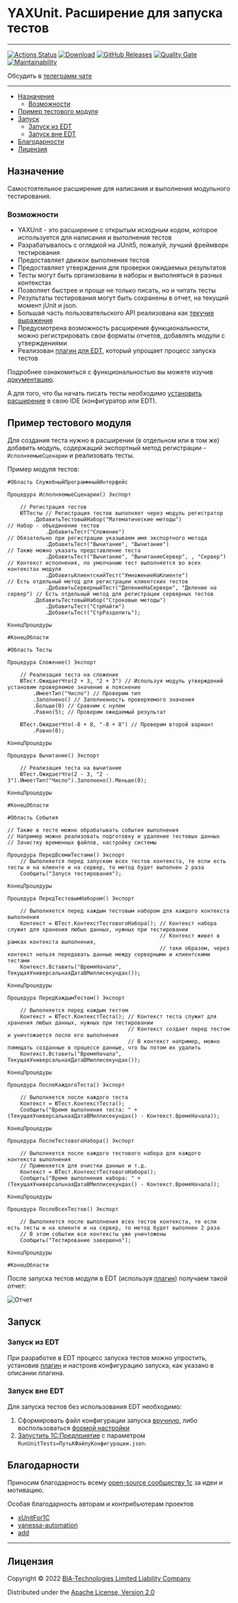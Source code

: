 # YAXUnit. Расширение для запуска тестов

----

[![Actions Status](https://github.com/bia-technologies/yaxunit/actions/workflows/sq.yml/badge.svg)](https://github.com/bia-technologies/yaxunit/actions)
[![Download](https://img.shields.io/github/release/bia-technologies/yaxunit.svg?label=download&style=flat)](https://github.com/bia-technologies/yaxunit/releases/latest)
[![GitHub Releases](https://img.shields.io/github/downloads/bia-technologies/yaxunit/latest/total?style=flat-square)](https://github.com/bia-technologies/yaxunit/releases)
[![Quality Gate](https://sonar.openbsl.ru/api/project_badges/measure?project=yaxunit&metric=alert_status)](https://sonar.openbsl.ru/dashboard?id=yaxunit)
[![Maintainability](https://sonar.openbsl.ru/api/project_badges/measure?project=yaxunit&metric=sqale_rating)](https://sonar.openbsl.ru/dashboard?id=yaxunit)


Обсудить в [телеграмм чате](https://t.me/BIAOpenTools/12)

----

- [Назначение](#назначение)
  - [Возможности](#возможности)
- [Пример тестового модуля](#пример-тестового-модуля)
- [Запуск](#запуск)
  - [Запуск из EDT](#запуск-из-edt)
  - [Запуск вне EDT](#запуск-вне-edt)
- [Благодарности](#благодарности)
- [Лицензия](#лицензия)

## Назначение

Самостоятельное расширение для написания и выполнения модульного тестирования.

### Возможности

- YAXUnit - это расширение с открытым исходным кодом, которое используется для написания и выполнения тестов
- Разрабатывалось с оглядкой на JUnit5, пожалуй, лучший фреймворк тестирования
- Предоставляет движок выполнения тестов
- Предоставляет утверждения для проверки ожидаемых результатов
- Тесты могут быть организованы в наборы и выполняться в разных контекстах
- Позволяет быстрее и проще не только писать, но и читать тесты
- Результаты тестирования могут быть сохранены в отчет, на текущий момент jUnit и json.
- Большая часть пользовательского API реализована как [текучие выражения](https://ru.wikipedia.org/wiki/Fluent_interface)
- Предусмотрена возможность расширения функциональности, можно регистрировать свои форматы отчетов, добавлять модули с утверждениями
- Реализован [плагин для EDT](https://github.com/bia-technologies/edt-test-runner), который упрощает процесс запуска тестов

Подробнее ознакомиться с функциональностью вы можете изучив [документацию](docs/api-topic.md).

А для того, что бы начать писать тесты необходимо [установить расширение](docs/install.md) в свою IDE (конфигуратор или EDT).

## Пример тестового модуля

Для создания теста нужно в расширении (в отдельном или в том же) добавить модуль, содержащий экспортный метод регистрации - `ИсполняемыеСценарии` и реализовать тесты.

Пример модуля тестов:

```bsl
#Область СлужебныйПрограммныйИнтерфейс

Процедура ИсполняемыеСценарии() Экспорт
    
    // Регистрация тестов
    ЮТТесты // Регистрация тестов выполняет через модуль регистратор
        .ДобавитьТестовыйНабор("Математические методы")               // Набор - объединение тестов
            .ДобавитьТест("Сложение")                                 // Обязательно при регистрации указываем имя экспортного метода
            .ДобавитьТест("Вычитание", "Вычитание")                   // Также можно указать представление теста
            .ДобавитьТест("Вычитание", "ВычитаниеСервер", , "Сервер") // Контекст исполнения, по умолчанию тест выполняется во всех контекстах модуля
            .ДобавитьКлиентскийТест("УмножениеНаКлиенте")                   // Есть отдельный метод для регистрации клиентских тестов
            .ДобавитьСерверныйТест("ДелениеНаСервере", "Деление на сервер") // Есть отдельный метод для регистрации серверных тестов
        .ДобавитьТестовыйНабор("Строковые методы")
            .ДобавитьТест("СтрНайти")
            .ДобавитьТест("СтрРазделить");

КонецПроцедуры

#КонецОбласти

#Область Тесты

Процедура Сложение() Экспорт

    // Реализация теста на сложение
    ЮТест.ОжидаетЧто(2 + 3, "2 + 3") // Используя модуль утверждений установим проверяемое значение и пояснение
        .ИмеетТип("Число") // Проверим тип
        .Заполнено() // Заполненность проверяемого значения
        .Больше(0) // Сравним с нулем
        .Равно(5); // Проверим ожидаемый результат

    ЮТест.ОжидаетЧто(-8 + 8, "-8 + 8") // Проверим второй вариант
        .Равно(0);

КонецПроцедуры

Процедура Вычитание() Экспорт

    // Реализация теста на вычитание
    ЮТест.ОжидаетЧто(2 - 3, "2 - 3").ИмеетТип("Число").Заполнено().Меньше(0);

КонецПроцедуры

#КонецОбласти

#Область События

// Также в тесте можно обрабатывать события выполнения
// Например можно реализовать подготовку и удаление тестовых данных
// Зачистку временных файлов, настройку системы

Процедура ПередВсемиТестами() Экспорт
    // Выполняется перед запуском всех тестов контекста, те если есть тесты и на клиенте и на сервер, то метод будет выполнен 2 раза
    Сообщить("Запуск тестирования");

КонецПроцедуры

Процедура ПередТестовымНабором() Экспорт

    // Выполняется перед каждым тестовым набором для каждого контекста выполнения
    Контекст = ЮТест.КонтекстТестовогоНабора(); // Контекст набора служит для хранения любых данных, нужных при тестировании
                                                // Контекст живет в рамках контекста выполнения, 
                                                // таки образом, через контекст нельзя передавать данные между серверными и клиентскими тестами
    Контекст.Вставить("ВремяНачала", ТекущаяУниверсальнаяДатаВМиллисекундах());

КонецПроцедуры

Процедура ПередКаждымТестом() Экспорт

    // Выполняется перед каждым тестом
    Контекст = ЮТест.КонтекстТеста(); // Контекст теста служит для хранения любых данных, нужных при тестировании
                                      // Контекст создает перед тестом и уничтожается после его выполнения
                                      // В контекст например, можно помещать созданные в процессе данные, что бы потом их удалить
    Контекст.Вставить("ВремяНачала", ТекущаяУниверсальнаяДатаВМиллисекундах());

КонецПроцедуры

Процедура ПослеКаждогоТеста() Экспорт

    // Выполняется после каждого теста
    Контекст = ЮТест.КонтекстТеста();
    Сообщить("Время выполнения теста: " + (ТекущаяУниверсальнаяДатаВМиллисекундах() - Контекст.ВремяНачала));

КонецПроцедуры

Процедура ПослеТестовогоНабора() Экспорт

    // Выполняется после каждого тестового набора для каждого контекста выполнения
    // Применяется для очистки данных и т.д.
    Контекст = ЮТест.КонтекстТестовогоНабора();
    Сообщить("Время выполнения набора: " + (ТекущаяУниверсальнаяДатаВМиллисекундах() - Контекст.ВремяНачала));

КонецПроцедуры

Процедура ПослеВсехТестов() Экспорт

    // Выполняется после выполнения всех тестов контекста, те если есть тесты и на клиенте и на сервер, то метод будет выполнен 2 раза
    // В этом событии все контексты уже уничтожены
    Сообщить("Тестирование завершено");

КонецПроцедуры

#КонецОбласти

```

После запуска тестов модуля в EDT (используя [плагин](https://github.com/bia-technologies/edt-test-runner)) получаем такой отчет:

![Отчет](docs/images/report.PNG)

## Запуск

### Запуск из EDT

При разработке в EDT процесс запуска тестов можно упростить, установив [плагин](https://github.com/bia-technologies/edt-test-runner)
и настроив конфигурацию запуска, как указано в описании плагина.

### Запуск вне EDT

Для запуска тестов без использования EDT необходимо:

1. Сформировать файл конфигурации запуска [вручную](docs/run.md), либо воспользоваться [формой настройки](docs/yaxunit-ui.md)
2. [Запустить 1С:Предприятие](docs/run.md) с параметром `RunUnitTests=ПутьКФайлуКонфигурации.json`.

## Благодарности

Приносим благодарность всему [open-source сообществу 1с](https://github.com/topics/1c-enterprise) за идеи и мотивацию.

Особая благодарность авторам и контрибьютерам проектов

- [xUnitFor1C](https://github.com/xDrivenDevelopment/xUnitFor1C/graphs/contributors)
- [vanessa-automation](https://github.com/Pr-Mex/vanessa-automation/graphs/contributors)
- [add](https://github.com/vanessa-opensource/add/graphs/contributors)

---

## Лицензия

Copyright © 2022 [BIA-Technologies Limited Liability Company](http://bia-tech.ru/)

Distributed under the [Apache License, Version 2.0](http://www.apache.org/licenses/LICENSE-2.0.html)
